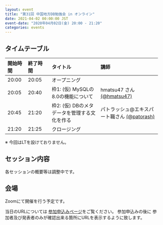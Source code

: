 ```yaml
---
layout: event
title: "第31回 中国地方DB勉強会 in オンライン"
date: 2021-04-02 00:00:00 JST
event-date: "2020年04月02日(金) 20:00 - 21:20"
categories: events
---
```


## タイムテーブル

| 開始時間 | 終了時間 | タイトル | 講師 |
|:------------ |:--------------|:--------------|:-------------
|20:00 | 20:05　| オープニング            |
|20:05 | 20:40　| 枠1: (仮) MySQLの8.0の機能について | hmatsu47 さん [(@hmatsu47)](https://twitter.com/hmatsu47)  |
|20:45 | 21:20　| 枠2: (仮) DBのメタデータを管理する文化を作る | パトラッシュ@エキスパート職さん [(@patorash)](https://twitter.com/patorash) |
|21:20 | 21:25　| クロージング |

※ 今回はLTを設けておりません。

## セッション内容

各セッションの概要等は調整中です。


## 会場

Zoomにて開催を行う予定です。

当日のURLについては [参加申込みページ](https://dbstudychugoku.connpass.com/event/207108/)をご覧ください。
参加申込みの後に 参加者及び発表者のみが確認出来る箇所にURLを表示するように致します。
